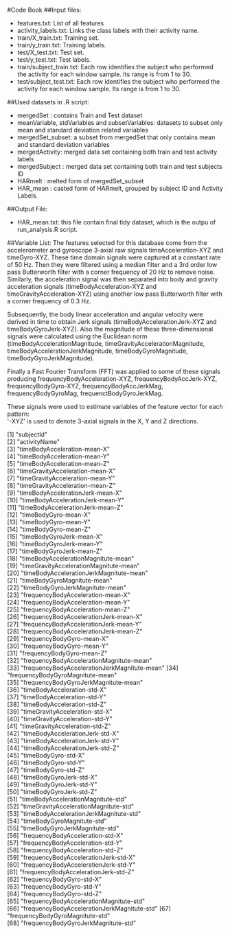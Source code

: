 #Code Book
##Input files:
- features.txt: List of all features
- activity_labels.txt: Links the class labels with their activity name.
- train/X_train.txt: Training set.
- train/y_train.txt: Training labels.
- test/X_test.txt: Test set.
- test/y_test.txt: Test labels.
- train/subject_train.txt: Each row identifies the subject who performed the activity for each window sample. Its range is from 1 to 30. 
- test/subject_test.txt: Each row identifies the subject who performed the activity for each window sample. Its range is from 1 to 30. 

##Used datasets in .R script:
- mergedSet : contains Train and Test dataset 
- meanVariable, stdVariables and subsetVariables: datasets to subset only mean and standard deviation related variables
- mergedSet_subset: a subset from mergedSet that only contains mean and standard deviation variables
- mergedActivity: merged data set containing both train and test activity labels
- mergedSubject : merged data set containing both train and test subjects ID
- HARmelt : melted form of mergedSet_subset
- HAR_mean : casted form of HARmelt, grouped by subject ID and Activity Labels.

##Output File:
- HAR_mean.txt: this file contain final tidy dataset, which is the outpu of run_analysis.R script.

##Variable List:
The features selected for this database come from the accelerometer and gyroscope 3-axial raw signals timeAcceleration-XYZ and timeGyro-XYZ. These time domain signals were captured at a constant rate of 50 Hz. Then they were filtered using a median filter and a 3rd order low pass Butterworth filter with a corner frequency of 20 Hz to remove noise. Similarly, the acceleration signal was then separated into body and gravity acceleration signals (timeBodyAcceleration-XYZ and timeGravityAcceleration-XYZ) using another low pass Butterworth filter with a corner frequency of 0.3 Hz. 

Subsequently, the body linear acceleration and angular velocity were derived in time to obtain Jerk signals (timeBodyAccelerationJerk-XYZ and timeBodyGyroJerk-XYZ). Also the magnitude of these three-dimensional signals were calculated using the Euclidean norm (timeBodyAccelerationMagnitude, timeGravityAccelerationMagnitude, timeBodyAccelerationJerkMagnitude, timeBodyGyroMagnitude, timeBodyGyroJerkMagnitude). 

Finally a Fast Fourier Transform (FFT) was applied to some of these signals producing frequencyBodyAcceleration-XYZ, frequencyBodyAccJerk-XYZ, frequencyBodyGyro-XYZ, frequencyBodyAccJerkMag, frequencyBodyGyroMag, frequenctBodyGyroJerkMag.

These signals were used to estimate variables of the feature vector for each pattern:  
'-XYZ' is used to denote 3-axial signals in the X, Y and Z directions.

 [1] "subjectId"                                  
 [2] "activityName"                               
 [3] "timeBodyAcceleration-mean-X"                
 [4] "timeBodyAcceleration-mean-Y"                
 [5] "timeBodyAcceleration-mean-Z"                
 [6] "timeGravityAcceleration-mean-X"             
 [7] "timeGravityAcceleration-mean-Y"             
 [8] "timeGravityAcceleration-mean-Z"             
 [9] "timeBodyAccelerationJerk-mean-X"            
[10] "timeBodyAccelerationJerk-mean-Y"            
[11] "timeBodyAccelerationJerk-mean-Z"            
[12] "timeBodyGyro-mean-X"                        
[13] "timeBodyGyro-mean-Y"                        
[14] "timeBodyGyro-mean-Z"                        
[15] "timeBodyGyroJerk-mean-X"                    
[16] "timeBodyGyroJerk-mean-Y"                    
[17] "timeBodyGyroJerk-mean-Z"                    
[18] "timeBodyAccelerationMagnitute-mean"         
[19] "timeGravityAccelerationMagnitute-mean"      
[20] "timeBodyAccelerationJerkMagnitute-mean"     
[21] "timeBodyGyroMagnitute-mean"                 
[22] "timeBodyGyroJerkMagnitute-mean"             
[23] "frequencyBodyAcceleration-mean-X"           
[24] "frequencyBodyAcceleration-mean-Y"           
[25] "frequencyBodyAcceleration-mean-Z"           
[26] "frequencyBodyAccelerationJerk-mean-X"       
[27] "frequencyBodyAccelerationJerk-mean-Y"       
[28] "frequencyBodyAccelerationJerk-mean-Z"       
[29] "frequencyBodyGyro-mean-X"                   
[30] "frequencyBodyGyro-mean-Y"                   
[31] "frequencyBodyGyro-mean-Z"                   
[32] "frequencyBodyAccelerationMagnitute-mean"    
[33] "frequencyBodyAccelerationJerkMagnitute-mean"
[34] "frequencyBodyGyroMagnitute-mean"            
[35] "frequencyBodyGyroJerkMagnitute-mean"        
[36] "timeBodyAcceleration-std-X"                 
[37] "timeBodyAcceleration-std-Y"                 
[38] "timeBodyAcceleration-std-Z"                 
[39] "timeGravityAcceleration-std-X"              
[40] "timeGravityAcceleration-std-Y"              
[41] "timeGravityAcceleration-std-Z"              
[42] "timeBodyAccelerationJerk-std-X"             
[43] "timeBodyAccelerationJerk-std-Y"             
[44] "timeBodyAccelerationJerk-std-Z"             
[45] "timeBodyGyro-std-X"                         
[46] "timeBodyGyro-std-Y"                         
[47] "timeBodyGyro-std-Z"                         
[48] "timeBodyGyroJerk-std-X"                     
[49] "timeBodyGyroJerk-std-Y"                     
[50] "timeBodyGyroJerk-std-Z"                     
[51] "timeBodyAccelerationMagnitute-std"          
[52] "timeGravityAccelerationMagnitute-std"       
[53] "timeBodyAccelerationJerkMagnitute-std"      
[54] "timeBodyGyroMagnitute-std"                  
[55] "timeBodyGyroJerkMagnitute-std"              
[56] "frequencyBodyAcceleration-std-X"            
[57] "frequencyBodyAcceleration-std-Y"            
[58] "frequencyBodyAcceleration-std-Z"            
[59] "frequencyBodyAccelerationJerk-std-X"        
[60] "frequencyBodyAccelerationJerk-std-Y"        
[61] "frequencyBodyAccelerationJerk-std-Z"        
[62] "frequencyBodyGyro-std-X"                    
[63] "frequencyBodyGyro-std-Y"                    
[64] "frequencyBodyGyro-std-Z"                    
[65] "frequencyBodyAccelerationMagnitute-std"     
[66] "frequencyBodyAccelerationJerkMagnitute-std" 
[67] "frequencyBodyGyroMagnitute-std"             
[68] "frequencyBodyGyroJerkMagnitute-std"

 
##
##
